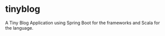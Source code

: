 # tinyblog
A Tiny Blog Application using Spring Boot for the frameworks and Scala for the language.
